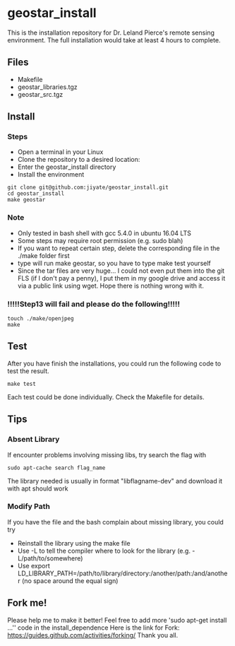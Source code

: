 # geostar_install

This is the installation repository for Dr. Leland Pierce's remote sensing environment. The full installation would take at least 4 hours to complete.

## Files

* Makefile
* geostar_libraries.tgz
* geostar_src.tgz

## Install

### Steps

* Open a terminal in your Linux 
* Clone the repository to a desired location:
* Enter the geostar_install directory
* Install the environment

```
git clone git@github.com:jiyate/geostar_install.git
cd geostar_install
make geostar
```

### Note

* Only tested in bash shell with gcc 5.4.0 in ubuntu 16.04 LTS
* Some steps may require root permission (e.g. sudo blah)
* If you want to repeat certain step, delete the corresponding file in the ./make folder first
* type will run make geostar, so you have to type make test yourself
* Since the tar files are very huge... I could not even put them into the git FLS (if I don't pay a penny), I put them in my google drive and access it via a public link using wget. Hope there is nothing wrong with it.

### !!!!!Step13 will fail and please do the following!!!!!

```
touch ./make/openjpeg
make
```

## Test

After you have finish the installations, you could run the following code to test the result. 

```
make test
```

Each test could be done individually. Check the Makefile for details.

## Tips

### Absent Library

If encounter problems involving missing libs, try search the flag with 

```
sudo apt-cache search flag_name
```

The library needed is usually in format "libflagname-dev" and download it with apt should work

### Modify Path

If you have the file and the bash complain about missing library, you could try

* Reinstall the library using the make file
* Use -L to tell the compiler where to look for the library (e.g. -L/path/to/somewhere)
* Use export LD_LIBRARY_PATH=/path/to/library/directory:/another/path:/and/another (no space around the equal sign)

## Fork me!

Please help me to make it better!
Feel free to add more 'sudo apt-get install ...'' code in the install_dependence
Here is the link for Fork: https://guides.github.com/activities/forking/
Thank you all.